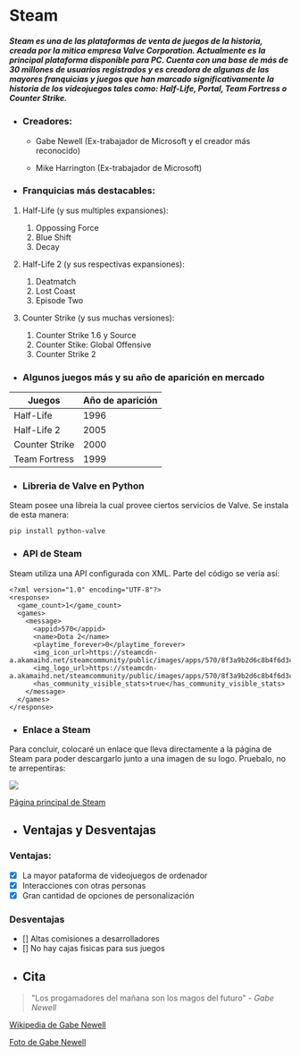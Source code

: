 # Steam

##### Steam es una de las plataformas de venta de juegos de la historia, creada por la mitica empresa Valve Corporation. Actualmente es la principal plataforma disponible para PC. Cuenta con una base de  más de 30 millones de usuarios registrados y es creadora de algunas de las mayores franquicias y juegos que han marcado significativamente la historia de los videojuegos tales como: *Half-Life, Portal, Team Fortress o Counter Strike*.

* ### Creadores:
    * Gabe Newell (Ex-trabajador de Microsoft y el creador más reconocido)

    * Mike Harrington (Ex-trabajador de Microsoft)

* ### Franquicias más destacables:
1. Half-Life (y sus multiples expansiones):
    1. Oppossing Force
    2. Blue Shift
    3. Decay

2. Half-Life 2 (y sus respectivas expansiones):
    1. Deatmatch
    2. Lost Coast
    3. Episode Two

3. Counter Strike (y sus muchas versiones):
    1. Counter Strike 1.6 y Source
    2. Counter Stike: Global Offensive
    3. Counter Strike 2

* ### Algunos juegos más y su año de aparición en mercado

|Juegos|Año de aparición|
|------|-------------|
|Half-Life | 1996    | 
|Half-Life 2 | 2005  |
|Counter Strike | 2000|
|Team Fortress | 1999|

* ### Libreria de Valve en Python

Steam posee una libreia la cual  provee ciertos servicios de Valve. Se instala de esta manera:

`pip install python-valve`

* ### API de Steam

Steam utiliza una API configurada con XML. Parte del código se vería así:

```
<?xml version="1.0" encoding="UTF-8"?>
<response>
  <game_count>1</game_count>
  <games>
    <message>
      <appid>570</appid>
      <name>Dota 2</name>
      <playtime_forever>0</playtime_forever>
      <img_icon_url>https://steamcdn-a.akamaihd.net/steamcommunity/public/images/apps/570/8f3a9b2d6c8b4f6d3c0e6a6c39f8c82f5abdedd7.jpg</img_icon_url>
      <img_logo_url>https://steamcdn-a.akamaihd.net/steamcommunity/public/images/apps/570/8f3a9b2d6c8b4f6d3c0e6a6c39f8c82f5abdedd7.jpg</img_logo_url>
      <has_community_visible_stats>true</has_community_visible_stats>
    </message>
  </games>
</response>
```

* ### Enlace a Steam

Para concluir, colocaré un enlace que lleva directamente a la página de Steam para poder descargarlo junto a una imagen de su logo. Pruebalo, no te arrepentiras:

![](https://imgs.search.brave.com/pj5s3oqQ8GfKjQ6s4edLm0DxiVotuQYy24EQFinPx8Y/rs:fit:860:0:0/g:ce/aHR0cHM6Ly93d3cu/bGF2YW5ndWFyZGlh/LmNvbS9hbmRybzRh/bGwvaGVyby8yMDIz/LzEwL3N0ZWFtLXBv/cnRhZGEuanBnP3dp/ZHRoPTc2OCZhc3Bl/Y3RfcmF0aW89MTY6/OSZmb3JtYXQ9bm93/ZWJw)

[Página principal de Steam](https://store.steampowered.com/?l=spanish)
* ## Ventajas y Desventajas
### Ventajas:
- [X] La mayor pataforma de videojuegos de ordenador
- [X] Interacciones con otras personas
- [X] Gran cantidad de opciones de personalización

### Desventajas 
- [] Altas comisiones a desarrolladores
- [] No hay cajas fisicas para sus juegos

* ## Cita 
> "Los progamadores del mañana son los magos del futuro" - *Gabe Newell*

[Wikipedia de Gabe Newell](https://es.wikipedia.org/wiki/Gabe_Newell)

[Foto de Gabe Newell](https://www.lowyat.net/wp-content/uploads/2018/02/Gabe-newell-valve-steam-head-1.jpg)



